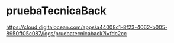 # pruebaTecnicaBack

https://cloud.digitalocean.com/apps/a44008c1-8f23-4062-b005-8950ff05c087/logs/pruebatecnicaback?i=fdc2cc
